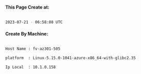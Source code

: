 
   
#### This Page Create at:

```bash

2023-07-21 - 06:58:08 UTC

```

#### Create By Machine:

```bash

Host Name : fv-az301-505

platform  : Linux-5.15.0-1041-azure-x86_64-with-glibc2.35

Ip Local  : 10.1.0.158

```

